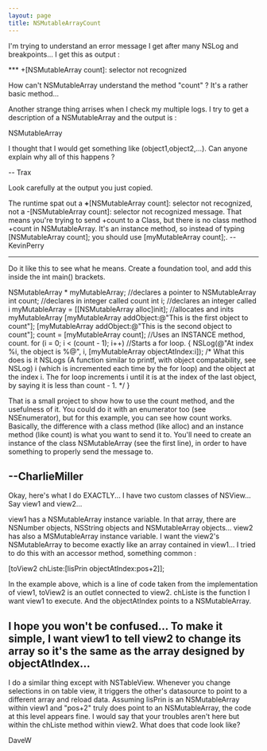 ```yaml
---
layout: page
title: NSMutableArrayCount
---
```


I'm trying to understand an error message I get after many NSLog and breakpoints... I get this as output :
    
*** +[NSMutableArray count]: selector not recognized

How can't NSMutableArray understand the method "count" ? It's a rather basic method...

Another strange thing arrises when I check my multiple logs. I try to get a description of a NSMutableArray and the output is :
    
NSMutableArray

I thought that I would get something like (object1,object2,...).
Can anyone explain why all of this happens ?

-- Trax

Look carefully at the output you just copied.

The runtime spat out a **+**[NSMutableArray count]: selector not recognized, not a -[NSMutableArray count]: selector not recognized message. That means you're trying to send +count to a Class, but there is no class method +count in NSMutableArray. It's an instance method, so instead of typing [NSMutableArray count]; you should use [myMutableArray count];. --KevinPerry

----
Do it like this to see what he means.  Create a foundation tool, and add this inside the int main() brackets.
    
NSMutableArray * myMutableArray; //declares a pointer to NSMutableArray
int count; //declares in integer called count
int i; //declares an integer called i
myMutableArray = [[NSMutableArray alloc]init]; //allocates and inits myMutableArray
[myMutableArray addObject:@"This is the first object to count"];
[myMutableArray addObject:@"This is the second object to count"];
count = [myMutableArray count]; //Uses an INSTANCE method, count.
for (i = 0; i < (count - 1); i++) //Starts a for loop.
{
    NSLog(@"At index %i, the object is %@", i, [myMutableArray objectAtIndex:i]);
    /* What this does is it NSLogs (A function similar to printf, with object compatability, see NSLog) 
    i (which is incremented each time by the for loop)  and the object at the index i.  The for loop
    increments i until it is at the index of the last object, by saying it is less than count - 1. */
}


That is a small project to show how to use the count method, and the usefulness of it.  You could do it with an enumerator too (see NSEnumerator), but for this example, you can see how count works.  Basically, the difference with a class method (like alloc) and an instance method (like count) is what you want to send it to.  You'll need to create an instance of the class NSMutableArray (see the first line), in order to have something to properly send the message to.

--CharlieMiller
----
Okay, here's what I do EXACTLY... I have two custom classes of NSView... Say view1 and view2...

view1 has a NSMutableArray instance variable. In that array, there are NSNumber objects, NSString objects and NSMutableArray objects...
view2 has also a MSMutableArray instance variable. I want the view2's NSMutableArray to become exactly like an array contained in view1... I tried to do this with an accessor method, something common :
    
[toView2 chListe:[lisPrin objectAtIndex:pos+2]];

In the example above, which is a line of code taken from the implementation of view1, toView2 is an outlet connected to view2. chListe is the function I want view1 to execute. And the objectAtIndex points to a NSMutableArray.

I hope you won't be confused... To make it simple, I want view1 to tell view2 to change its array so it's the same as the array designed by objectAtIndex...
----
I do a similar thing except with NSTableView.  Whenever you change selections in on table view, it triggers the other's datasource to point to a different array and reload data.  Assuming lisPrin is an NSMutableArray within view1 and "pos+2" truly does point to an NSMutableArray, the code at this level appears fine.  I would say that your troubles aren't here but within the chListe method within view2.  What does that code look like?

DaveW


